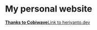 # My personal website
**[Thanks to Cobiwave](https://github.com/cobiwave/)**[Link to heriyanto.dev](https://heriyanto.dev)